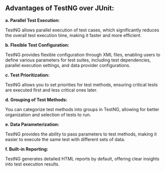 ﻿## Advantages of TestNG over JUnit: ##

**a. Parallel Test Execution**:

TestNG allows parallel execution of test cases, which significantly reduces the overall test execution time, making it faster and more efficient.

**b. Flexible Test Configuration:**

TestNG provides flexible configuration through XML files, enabling users to define various parameters for test suites, including test dependencies, parallel execution settings, and data provider configurations.

**c. Test Prioritization:**

TestNG allows you to set priorities for test methods, ensuring critical tests are executed first and less critical ones later.

**d. Grouping of Test Methods:**

You can categorize test methods into groups in TestNG, allowing for better organization and selection of tests to run.

**e. Data Parameterization:**

TestNG provides the ability to pass parameters to test methods, making it easier to execute the same test with different sets of data.

**f. Built-in Reporting:**

TestNG generates detailed HTML reports by default, offering clear insights into test execution results.
